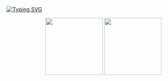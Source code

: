[![Typing SVG](https://readme-typing-svg.demolab.com?font=Fira+Code&size=32&pause=1000&color=072AF7&center=true&vCenter=true&width=435&lines=%E6%AC%A2%E8%BF%8E%E4%BD%A0%E7%9A%84%E5%88%B0%E6%9D%A5%EF%BC%81)](https://git.io/typing-svg)
<div align="center">  
​ <img height="150px" src="https://github-readme-stats.vercel.app/api/top-langs/?username=days0102&layout=compact&hide_border=true&langs_count=10" />  
​ <img height="150px" src="https://github-readme-stats.vercel.app/api?username=days0102&count_private=true&show_icons=true" />  
​</div>

​
